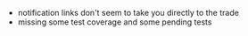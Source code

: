 * notification links don't seem to take you directly to the trade
* missing some test coverage and some pending tests

